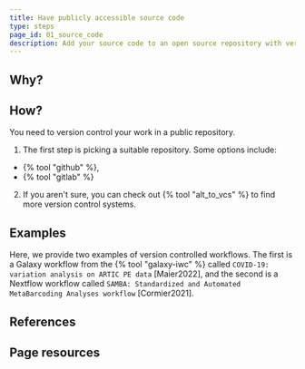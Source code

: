 ```yaml
---
title: Have publicly accessible source code
type: steps
page_id: 01_source_code
description: Add your source code to an open source repository with version control.
---
```



## Why?


## How?

You need to version control your work in a public repository.

1. The first step is picking a suitable repository. Some options include:

- {% tool "github" %},
- {% tool "gitlab" %}

2. If you aren't sure, you can check out {% tool "alt_to_vcs" %} to find more version control systems.


## Examples

Here, we provide two examples of version controlled workflows. The first is a Galaxy workflow from the {% tool "galaxy-iwc" %} called `COVID-19: variation analysis on ARTIC PE data` [Maier2022], and the second is a Nextflow workflow called `SAMBA: Standardized and Automated MetaBarcoding Analyses workflow` [Cormier2021].


## References


## Page resources

